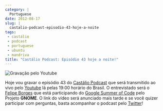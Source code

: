 ```yaml
---
category: |
  Portuguese
date: 2012-08-17
slug: |
  castalio-podcast-episodio-43-hoje-a-noite
tags:
 - castálio
 - podcast
 - portuguese
 - ubuntu
 - mandriva
title: "Castálio Podcast: Episódio 43 hoje a noite!"
---
```


![Gravação pelo
Youtube](https://dl.dropbox.com/u/102224/Epis%C3%B3sdio%2042%20-%20YouTube.png)

Hoje vou gravar o episódio 43 do [Castálio
Podcast](http://www.castalio.info/) que será transmitido ao vivo pelo
[Youtube](https://www.youtube.com/user/castaliopodcast) lá pelas 19:00
horário do Brasil. O entrevistado será o [Felipe
Borges](http://felipeborges.net/) que está participando do [Google
Summer of Code](https://code.google.com/soc/) pelo Projeto **GNOME**. O
link do vídeo será anunciado mais tarde e se você quizer participar com
perguntas, basta acompanhar o podcast pelo
[Twitter](https://twitter.com/castaliopod)!
